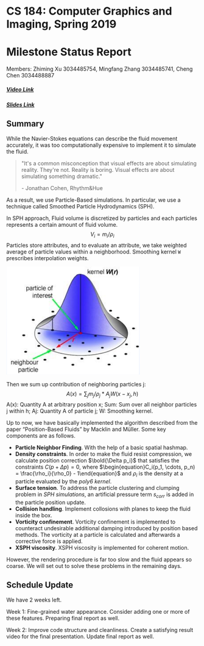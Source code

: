 # CS 184: Computer Graphics and Imaging, Spring 2019

# Milestone Status Report

Members: Zhiming Xu 3034485754, Mingfang Zhang 3034485741, Cheng Chen 3034488887

##### [Video Link](<https://drive.google.com/open?id=1nC8FUH43q1RYpyE485neEkTzxLr1EyyS>)

##### [Slides Link](<https://drive.google.com/open?id=1hGhFIYccuz43eb13ja3d1o1CwRNDRuiS>)

## Summary

While the Navier-Stokes equations can describe the fluid movement accurately, it was too computationally expensive to implement it to simulate the fluid. 

> "It's a common misconception that visual effects are about simulating reality. They're not. Reality is boring. Visual effects are about simulating something dramatic."
>
> \- Jonathan Cohen, Rhythm&Hue 

As a result, we use Particle-Based simulations. In particular, we use a technique called Smoothed Particle Hydrodynamics (SPH).

In SPH approach, Fluid volume is discretized by particles and each particles represents a certain amount of fluid volume.
$$
V_i=m_i/\rho_i
$$
Particles store attributes, and to evaluate an attribute, we take weighted average of particle values within a neighborhood. Smoothing kernel `W` prescribes interpolation weights.

<img src="./images/1.png" width="350px" />

Then we sum up contribution of neighboring particles j:
$$
A(x)=\sum_jm_j/\rho_j*A_jW(x-x_j,h)
$$
A(x): Quantity A at arbitrary position x; Sum: Sum over all neighbor particles j within h; Aj: Quantity A of particle j; W: Smoothing kernel.

Up to now, we have basically implemented the algorithm described from the paper “Position-Based Fluids” by Macklin and Müller. Some key components are as follows.

- **Particle Neighbor Finding**. With the help of a basic spatial hashmap.
- **Density constraints**. In order to make the fluid resist compression, we calculate position correction $\bold{\Delta p_i}$ that satisfies the constraints $C(p+\Delta p)=0$, where $\begin{equation}C_i(p_1, \cdots, p_n) = \frac{\rho_i}{\rho_0} - 1\end{equation}$ and $\rho_i$ is the density at a particle evaluated by the *poly6 kernel*.
- **Surface tension**. To address the particle clustering and clumping problem in *SPH simulations*, an artificial pressure term $s_{corr}$ is added in the particle position update. 
- **Collision handling**. Implement collosions with planes to keep the fluid inside the box.
- **Vorticity confinement**. Vorticity confinement is implemented to counteract undesirable additional damping introduced by position based methods. The vorticity at a particle is calculated and afterwards a corrective force is applied.
- **XSPH viscosity**. XSPH viscosity is implemented for coherent motion.

However, the rendering procedure is far too slow and the fluid appears so coarse. We will set out to solve these problems in the remaining days.

## Schedule Update

We have 2 weeks left.

Week 1: Fine-grained water appearance. Consider adding one or more of these features. Preparing final report as well.

Week 2: Improve code structure and cleanliness. Create a satisfying result video for the final presentation. Update final report as well.